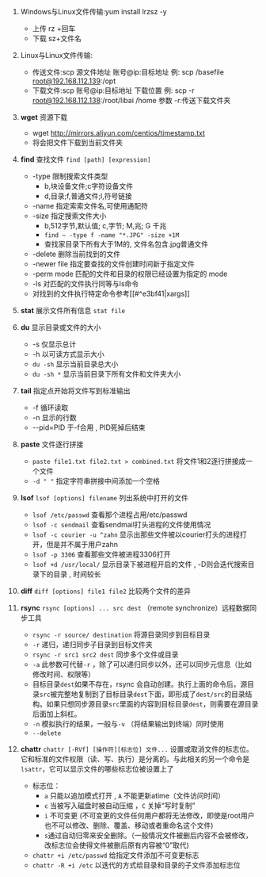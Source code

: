 1. Windows与Linux文件传输:yum install lrzsz -y
	 - 上传 rz +回车
	 - 下载 sz+文件名


2. Linux与Linux文件传输:
	- 传送文件:scp  源文件地址  账号@ip:目标地址
   例: scp  /basefile  root@192.168.112.139:/opt
	- 下载文件:scp  账号@ip:目标地址  下载位置
	   例: scp  -r  root@192.168.112.138:/root/libai   /home
	   参数 -r:传送下载文件夹

3.  **wget** 资源下载
	- wget http://mirrors.aliyun.com/centios/timestamp.txt
	- 将会把文件下载到当前文件夹

4. **find** 查找文件 `find [path] [expression]`
	- -type 限制搜索文件类型
		- b,块设备文件;c字符设备文件
		- d,目录;f,普通文件;l,符号链接
	- -name 指定索索文件名,可使用通配符
	- -size  指定搜索文件大小
		- b,512字节,默认值; c,字节; M,兆; G 千兆
		- `find ~ -type f -name "*.JPG" -size +1M`
		- 查找家目录下所有大于1M的, 文件名包含.jpg普通文件
	- -delete 删除当前找到的文件
	- -newer file 指定要查找的文件创建时间新于指定文件
	- -perm mode 匹配的文件和目录的权限已经设置为指定的 mode
	- -ls 对匹配的文件执行同等与ls命令
	- 对找到的文件执行特定命令参考[[#^e3bf41|xargs]]


5. **stat** 展示文件所有信息 `stat file`

6. **du** 显示目录或文件的大小
	- -s 仅显示总计
	- -h 以可读方式显示大小
	- `du -sh` 显示当前目录总大小
	- `du -sh *` 显示当前目录下所有文件和文件夹大小

7. **tail** 指定点开始将文件写到标准输出
	- -f 循环读取
	- -n 显示的行数
	- --pid=PID 于-f合用 , PID死掉后结束

8. **paste** 文件逐行拼接 
	- `paste file1.txt file2.txt > combined.txt` 将文件1和2逐行拼接成一个文件
	- `-d " "` 指定字符串拼接中间添加一个空格 

9. **lsof**  `lsof [options] filename` 列出系统中打开的文件
	- `lsof /etc/passwd` 查看那个进程占用/etc/passwd
	- `lsof -c sendmail` 查看sendmail打头进程的文件使用情况
	- `lsof -c courier -u ^zahn` 显示出那些文件被以courier打头的进程打开，但是并不属于用户zahn
	- `lsof -p 3306` 查看那些文件被进程3306打开
	- `lsof +d /usr/local/` 显示目录下被进程开启的文件 , -D则会迭代搜索目录下的目录 , 时间较长

10. **diff** `diff [options] file1 file2` 比较两个文件的差异

11. **rsync**  `rsync [options] ... src dest`  （remote synchronize）远程数据同步工具
	- `rsync -r source/ destination`  将源目录同步到目标目录
	- `-r` 递归，递归同步子目录到目标文件夹
	- `rsync -r src1 src2 dest` 同步多个文件或目录
	- `-a` 此参数可代替`-r` ，除了可以递归同步以外，还可以同步元信息（比如修改时间、权限等）
	- 目标目录`dest`如果不存在，rsync 会自动创建。执行上面的命令后，源目录`src`被完整地复制到了目标目录`dest`下面，即形成了`dest/src`的目录结构。如果只想同步源目录`src`里面的内容到目标目录`dest`，则需要在源目录后面加上斜杠。
	- `-n` 模拟执行的结果，一般与`-v` （将结果输出到终端）同时使用
	- `--delete` 

12. **chattr** `chattr [-RVf] [操作符][标志位] 文件...` 设置或取消文件的标志位。它和标准的文件权限（读、写、执行）是分离的。与此相关的另一个命令是`lsattr`，它可以显示文件的哪些标志位被设置上了
	- 标志位：
		- `a`  只能以追加模式打开 , `A` 不能更新atime（文件访问时间）
		- `c` 当被写入磁盘时被自动压缩 ，`C` 关掉“写时复制”
		- `i` 不可变更 (不可变更的文件任何用户都将无法修改，即使是root用户也不可以修改、删除、覆盖、移动或者重命名这个文件)
		- `s`通过自动归零来安全删除。（一般情况文件被删后内容不会被修改，改标志位会使得文件被删后原有内容被“0”取代)
	- `chattr +i /etc/passwd` 给指定文件添加不可变更标志
	- `chattr -R +i /etc` 以迭代的方式给目录和目录的子文件添加标志位

